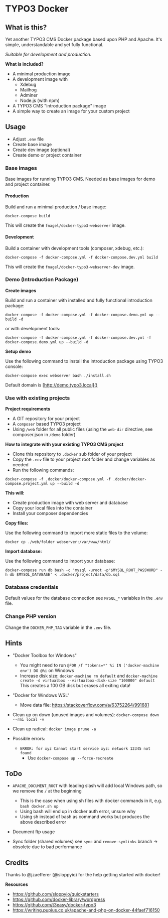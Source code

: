 # TYPO3 Docker


## What is this?

Yet another TYPO3 CMS Docker package based upon PHP and Apache. It's simple, understandable and yet fully functional.

_Suitable for development and production._


**What is included?**

* A minimal production image
* A development image with
    * Xdebug
    * Mailhog
    * Adminer
    * Node.js (with npm)
* A TYPO3 CMS "Introduction package" image
* A simple way to create an image for your custom project


## Usage

* Adjust `.env` file
* Create base image
* Create dev image (optional)
* Create demo or project container


### Base images

Base images for running TYPO3 CMS. Needed as base images for demo and project container.


#### Production

Build and run a minimal production / base image:

```
docker-compose build
```

This will create the `fnagel/docker-typo3-webserver` image.


#### Development

Build a container with development tools (composer, xdebug, etc.):

```
docker-compose -f docker-compose.yml -f docker-compose.dev.yml build
```

This will create the `fnagel/docker-typo3-webserver-dev` image.


### Demo (Introduction Package)

**Create images**

Build and run a container with installed and fully functional introduction package:

```
docker-compose -f docker-compose.yml -f docker-compose.demo.yml up --build -d
```

or with development tools:

```
docker-compose -f docker-compose.yml -f docker-compose.dev.yml -f docker-compose.demo.yml up --build -d
```

**Setup demo**

Use the following command to install the introduction package using TYPO3 console:

```
docker-compose exec webserver bash ./install.sh
```

Default domain is [http://demo.typo3.local]()


### Use with existing projects

**Project requirements**

* A GIT repository for your project
* A `composer` based TYPO3 project
* Using `/web` folder for all public files (using the `web-dir` directive, see composer.json in `/demo` folder)

**How to integrate with your existing TYPO3 CMS project**

* Clone this repository to `.docker` sub folder of your project
* Copy the `.env` file to your project root folder and change variables as needed
* Run the following commands:

```
docker-compose -f .docker/docker-compose.yml -f .docker/docker-compose.project.yml up --build -d
```

**This will:**

* Create production image with web server and database
* Copy your local files into the container
* Install your composer dependencies

**Copy files:**

Use the following command to import more static files to the volume:

```
docker cp ./web/folder webserver:/var/www/html/
```

**Import database:**

Use the following command to import your database:

```
docker-compose run db bash -c 'mysql -uroot -p"$MYSQL_ROOT_PASSWORD" -h db $MYSQL_DATABASE' < .docker/project/data/db.sql
```


### Database credentials

Default values for the database connection see `MYSQL_*` variables in the `.env` file.


### Change PHP version

Change the `DOCKER_PHP_TAG` variable in the `.env` file.


## Hints

* "Docker Toolbox for Windows"
    * You might need to run `@FOR /f "tokens=*" %i IN ('docker-machine env') DO @%i` on Windows
    * Increase disk size:
        `docker-machine rm default` and
        `docker-machine create -d virtualbox --virtualbox-disk-size "100000" default`
        This creates a 100 GB disk but erases all exiting data!

* "Docker for Windows WSL"
	* Move data file: https://stackoverflow.com/a/63752264/991681

* Clean up on down (unused images and volumes): `docker-compose down --rmi local -v`

* Clean up radical: `docker image prune -a`

* Possible errors:
    * `ERROR: for xyz Cannot start service xyz: network 12345 not found`
        * Use `docker-compose up --force-recreate`

## ToDo

* `APACHE_DOCUMENT_ROOT` with leading slash will add local Windows path, so we remove the `/` at the beginning
    * This is the case when using sh files with docker commands in it, e.g. `bash docker.sh up`
    * Using bash will end up in docker auth error, unsure why
    * Using sh instead of bash as command works but produces the above described error

* Document ftp usage

* Sync folder (shared volumes) see `sync` and `remove-symlinks` branch -> obsolete due to bad performance


## Credits

Thanks to @jzaefferer (@sloppyio) for the help getting started with docker!

**Resources**

* https://github.com/sloppyio/quickstarters
* https://github.com/docker-library/wordpress
* https://github.com/t3easy/docker-typo3
* https://writing.pupius.co.uk/apache-and-php-on-docker-44faef716150
